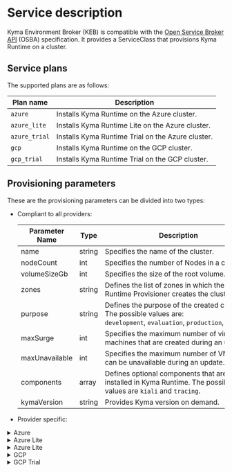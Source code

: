 # Service description

Kyma Environment Broker (KEB) is compatible with the [Open Service Broker API](https://www.openservicebrokerapi.org/) (OSBA) specification. It provides a ServiceClass that provisions Kyma Runtime on a cluster.

## Service plans

The supported plans are as follows:

| Plan name | Description |
|-----------|-------------|
| `azure` | Installs Kyma Runtime on the Azure cluster. |
| `azure_lite` | Installs Kyma Runtime Lite on the Azure cluster. |
| `azure_trial` | Installs Kyma Runtime Trial on the Azure cluster. |
| `gcp` | Installs Kyma Runtime on the GCP cluster. |
| `gcp_trial` | Installs Kyma Runtime Trial on the GCP cluster. |

## Provisioning parameters

These are the provisioning parameters can be divided into two types:

- Compliant to all providers:

    | Parameter Name | Type | Description | Required | Default value |
    |----------------|-------|-------------|:----------:|---------------|
    | name | string | Specifies the name of the cluster. | Yes | None |
    | nodeCount | int | Specifies the number of Nodes in a cluster. | No | `3` |
    | volumeSizeGb | int | Specifies the size of the root volume. | No | `50` |
    | zones | string | Defines the list of zones in which the Runtime Provisioner creates the cluster. | No | `["1", "2", "3"]` |
    | purpose | string | Defines the purpose of the created cluster. The possible values are: `development`, `evaluation`, `production`, `testing`. | No | `development` |
    | maxSurge | int | Specifies the maximum number of virtual machines that are created during an update. | No | `4` |
    | maxUnavailable | int | Specifies the maximum number of VMs that can be unavailable during an update. | No | `1` |
    | components | array | Defines optional components that are installed in Kyma Runtime. The possible values are `kiali` and `tracing`. | No | [] |
    | kymaVersion | string | Provides Kyma version on demand. | No | None |

- Provider specific:

<div tabs name="plans" group="plans">
  <details>
    <summary label="plan">
    Azure
    </summary>
    | Parameter Name | Type | Description | Required | Default value |
    |----------------|-------|-------------|:----------:|---------------|
    | machineType | string | Specifies the provider-specific virtual machine type. | No | `Standard_D8_v3` |
    | region | string | Defines the cluster region. | No | `westeurope` |
    | zones | string | Defines the list of zones in which the Runtime Provisioner creates the cluster. | No | `["1", "2", "3"]` |
    | autoScalerMin | int | Specifies the minimum number of virtual machines to create. | No | `2` |
    | autoScalerMax | int | Specifies the maximum number of virtual machines to create. | No | `4` |
    | maxSurge | int | Specifies the maximum number of virtual machines that are created during an update. | No | `4` |
    | maxUnavailable | int | Specifies the maximum number of VMs that can be unavailable during an update. | No | `1` |
    | providerSpecificConfig.AzureConfig.VnetCidr | string | Provides configuration variables specific for Azure. | No | `10.250.0.0/19` |

  </details>
  <details>
    <summary label="plan">
    Azure Lite
    </summary>
        | Parameter Name | Type | Description | Required | Default value |
        |----------------|-------|-------------|:----------:|---------------|
        | machineType | string | Specifies the provider-specific virtual machine type. | No | `Standard_D4_v3` |
        | region | string | Defines the cluster region. | No | `westeurope` |
        | zones | string | Defines the list of zones in which the Runtime Provisioner creates the cluster. | No | `["1", "2", "3"]` |
        | providerSpecificConfig.AzureConfig.VnetCidr | string | Provides configuration variables specific for Azure. | No | `10.250.0.0/19` |
  </details>
  <details>
    <summary label="plan">
    Azure Lite
    </summary>
    
  </details>
  <details>
    <summary label="plan">
    GCP
    </summary>
  </details>
  <details>
    <summary label="plan">
    GCP Trial
    </summary>
  </details>
</div>


